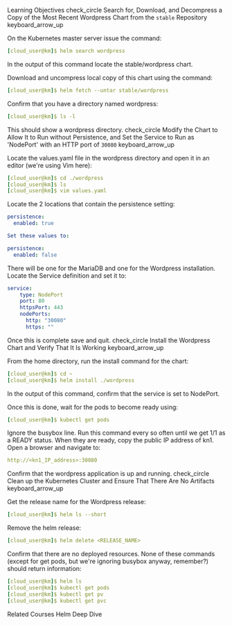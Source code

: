 Learning Objectives
check_circle
Search for, Download, and Decompress a Copy of the Most Recent Wordpress Chart from the `stable` Repository
keyboard_arrow_up

On the Kubernetes master server issue the command:

```yaml
[cloud_user@km]$ helm search wordpress
```

In the output of this command locate the stable/wordpress chart.

Download and uncompress local copy of this chart using the command:

```yaml
[cloud_user@km]$ helm fetch --untar stable/wordpress
```
Confirm that you have a directory named wordpress:

```yaml
[cloud_user@km]$ ls -l
```

This should show a wordpress directory.
check_circle
Modify the Chart to Allow It to Run without Persistence, and Set the Service to Run as 'NodePort' with an HTTP port of `30080`
keyboard_arrow_up

Locate the values.yaml file in the wordpress directory and open it in an editor (we're using Vim here):

```yaml
[cloud_user@km]$ cd ./wordpress
[cloud_user@km]$ ls
[cloud_user@km]$ vim values.yaml
```

Locate the 2 locations that contain the persistence setting:
```yaml
persistence:
  enabled: true

Set these values to:

persistence:
  enabled: false
```
There will be one for the MariaDB and one for the Wordpress installation.
Locate the Service definition and set it to:
```yaml
service:
    type: NodePort
    port: 80
    httpsPort: 443
    nodePorts:
      http: "30080"
      https: ""
```
Once this is complete save and quit.
check_circle
Install the Wordpress Chart and Verify That It Is Working
keyboard_arrow_up

From the home directory, run the install command for the chart:
```yaml
[cloud_user@km]$ cd ~
[cloud_user@km]$ helm install ./wordpress
```
In the output of this command, confirm that the service is set to NodePort.

Once this is done, wait for the pods to become ready using:

```yaml
[cloud_user@km]$ kubectl get pods
```
Ignore the busybox line. Run this command every so often until we get 1/1 as a READY status. When they are ready, copy the public IP address of kn1. Open a browser and navigate to:

```yaml
http://<kn1_IP_address>:30080
```
Confirm that the wordpress application is up and running.
check_circle
Clean up the Kubernetes Cluster and Ensure That There Are No Artifacts
keyboard_arrow_up

Get the release name for the Wordpress release:

```yaml
[cloud_user@km]$ helm ls --short
```
Remove the helm release:

```yaml
[cloud_user@km]$ helm delete <RELEASE_NAME>
```
Confirm that there are no deployed resources. None of these commands (except for get pods, but we're ignoring busybox anyway, remember?) should return information:

```yaml
[cloud_user@km]$ helm ls
[cloud_user@km]$ kubectl get pods
[cloud_user@km]$ kubectl get pv
[cloud_user@km]$ kubectl get pvc
```

Related Courses
Helm Deep Dive